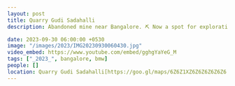 ```yaml
---
layout: post
title: Quarry Gudi Sadahalli
description: Abandoned mine near Bangalore. ⛏️ Now a spot for exploration. 🕵️‍♂️ Place got filled with mesmerizing green water 💧 in middle. 🏞️ The white stone rocks and the green water make it a serene spot. 🌟 🌿

date: 2023-09-30 06:00:00 +0530
image: "/images/2023/IMG20230930060430.jpg"
video_embed: https://www.youtube.com/embed/gghgYaYeG_M
tags: ["_2023_", bangalore, bmw]
people: []
location: Quarry Gudi Sadahalli[https://goo.gl/maps/6Z6Z1XZ6Z6Z6Z6Z6Z6
---
```

